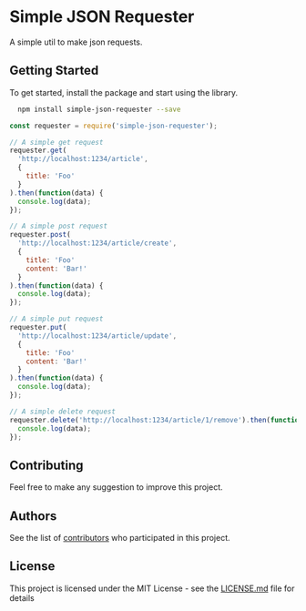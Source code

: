 # Simple JSON Requester

A simple util to make json requests.

## Getting Started

To get started, install the package and start using the library.

```bash
  npm install simple-json-requester --save
```

```js
const requester = require('simple-json-requester');

// A simple get request
requester.get(
  'http://localhost:1234/article',
  {
    title: 'Foo'
  }
).then(function(data) {
  console.log(data);
});

// A simple post request
requester.post(
  'http://localhost:1234/article/create',
  {
    title: 'Foo'
    content: 'Bar!'
  }
).then(function(data) {
  console.log(data);
});

// A simple put request
requester.put(
  'http://localhost:1234/article/update',
  {
    title: 'Foo'
    content: 'Bar!'
  }
).then(function(data) {
  console.log(data);
});

// A simple delete request
requester.delete('http://localhost:1234/article/1/remove').then(function(data) {
  console.log(data);
});

```
 
<!-- ## Deployment

Add additional notes about how to deploy this on a live system -->

## Contributing

Feel free to make any suggestion to improve this project.


## Authors

See the list of [contributors](https://github.com/xvicmanx/simple-json-requester/graphs/contributors) who participated in this project.

## License

This project is licensed under the MIT License - see the [LICENSE.md](LICENSE.md) file for details
